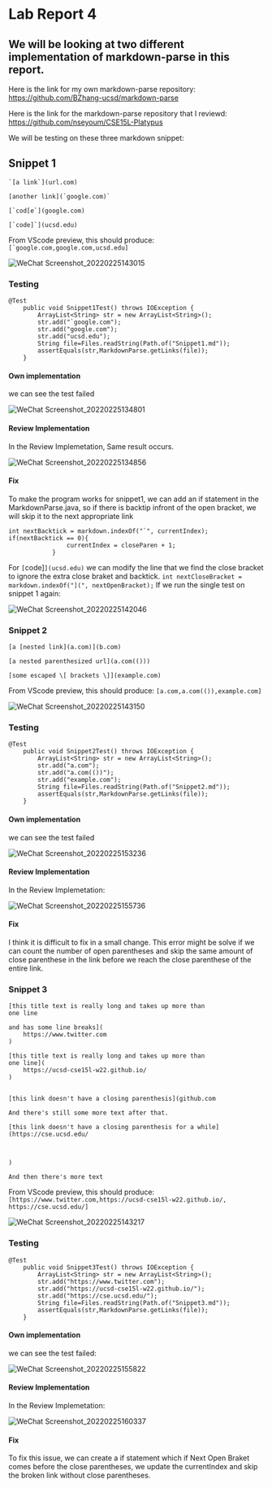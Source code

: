 # Lab Report 4

## We will be looking at two different implementation of markdown-parse in this report.

Here is the link for my own markdown-parse repository: https://github.com/BZhang-ucsd/markdown-parse

Here is the link for the markdown-parse repository that I reviewd: https://github.com/nseyoum/CSE15L-Platypus

We will be testing on these three markdown snippet:

## Snippet 1
```
`[a link`](url.com)

[another link](`google.com)`

[`cod[e`](google.com)

[`code]`](ucsd.edu)
```
From VScode preview, this should produce: `` [`google.com,google.com,ucsd.edu] ``

![WeChat Screenshot_20220225143015](https://user-images.githubusercontent.com/97600878/155811849-a3cfdaf4-1826-45c5-9d0e-1d69c3c45e84.png)

### Testing
```
@Test
    public void Snippet1Test() throws IOException {
        ArrayList<String> str = new ArrayList<String>();
        str.add("`google.com");
        str.add("google.com");
        str.add("ucsd.edu");
        String file=Files.readString(Path.of("Snippet1.md"));
        assertEquals(str,MarkdownParse.getLinks(file));
    }
```
#### Own implementation
we can see the test failed

![WeChat Screenshot_20220225134801](https://user-images.githubusercontent.com/97600878/155807663-8a5b0418-5d27-48d5-b7a6-bcde5494c480.png)

#### Review Implementation
In the Review Implemetation, Same result occurs.

![WeChat Screenshot_20220225134856](https://user-images.githubusercontent.com/97600878/155807781-84a4d57d-0c17-43be-b614-7b15e67b4b5c.png)

#### Fix
To make the program works for snippet1, we can add an if statement in the MarkdownParse.java, so if there is backtip infront of the open bracket, we will skip it to the
next appropriate link
```
int nextBacktick = markdown.indexOf("`", currentIndex);
if(nextBacktick == 0){
                currentIndex = closeParen + 1;
            }
```
For `[`code]`](ucsd.edu)` we can modify the line that we find the close bracket to ignore the extra close braket and backtick.
`
int nextCloseBracket = markdown.indexOf("](", nextOpenBracket);
`
If we run the single test on snippet 1 again:

![WeChat Screenshot_20220225142046](https://user-images.githubusercontent.com/97600878/155811029-e4e04c38-27fb-4ec1-9690-90c736ab4ed6.png)

### Snippet 2
```
[a [nested link](a.com)](b.com)

[a nested parenthesized url](a.com(()))

[some escaped \[ brackets \]](example.com)
```

From VScode preview, this should produce: `[a.com,a.com(()),example.com]`

![WeChat Screenshot_20220225143150](https://user-images.githubusercontent.com/97600878/155811978-1ac19581-3f9e-47d9-94b8-4c9b0cb44a0d.png)

### Testing
```
@Test
    public void Snippet2Test() throws IOException {
        ArrayList<String> str = new ArrayList<String>();
        str.add("a.com");
        str.add("a.com(())");
        str.add("example.com");
        String file=Files.readString(Path.of("Snippet2.md"));
        assertEquals(str,MarkdownParse.getLinks(file));
    }
```
#### Own implementation
we can see the test failed

![WeChat Screenshot_20220225153236](https://user-images.githubusercontent.com/97600878/155816893-0a09b7ab-f9ed-418a-9605-562ddfe60b7e.png)


#### Review Implementation
In the Review Implemetation:

![WeChat Screenshot_20220225155736](https://user-images.githubusercontent.com/97600878/155818841-4c45d489-1e4e-4f26-9eb7-5183322013c7.png)

#### Fix
I think it is difficult to fix in a small change. This error might be solve if we can count the number of open parentheses and skip the same amount of close parenthese 
in the link before we reach the close parenthese of the entire link.

### Snippet 3
```
[this title text is really long and takes up more than 
one line

and has some line breaks](
    https://www.twitter.com
)

[this title text is really long and takes up more than 
one line](
    https://ucsd-cse15l-w22.github.io/
)


[this link doesn't have a closing parenthesis](github.com

And there's still some more text after that.

[this link doesn't have a closing parenthesis for a while](https://cse.ucsd.edu/



)

And then there's more text
```

From VScode preview, this should produce: `[https://www.twitter.com,https://ucsd-cse15l-w22.github.io/, https://cse.ucsd.edu/]`

![WeChat Screenshot_20220225143217](https://user-images.githubusercontent.com/97600878/155812156-2fcdde3f-658f-481e-9090-dc6b8ef273ad.png)

### Testing
```
@Test
    public void Snippet3Test() throws IOException {
        ArrayList<String> str = new ArrayList<String>();
        str.add("https://www.twitter.com");
        str.add("https://ucsd-cse15l-w22.github.io/");
        str.add("https://cse.ucsd.edu/");
        String file=Files.readString(Path.of("Snippet3.md"));
        assertEquals(str,MarkdownParse.getLinks(file));
    }
```
#### Own implementation
we can see the test failed:

![WeChat Screenshot_20220225155822](https://user-images.githubusercontent.com/97600878/155818895-652e5e7a-7820-4606-837c-010940c35d87.png)

#### Review Implementation
In the Review Implemetation:

![WeChat Screenshot_20220225160337](https://user-images.githubusercontent.com/97600878/155819174-952fe2b9-9a87-42ec-be57-d59377a283b6.png)

#### Fix
To fix this issue, we can create a if statement which if Next Open Braket comes before the close parentheses, we update the currentIndex and skip the broken link without
close parentheses.
